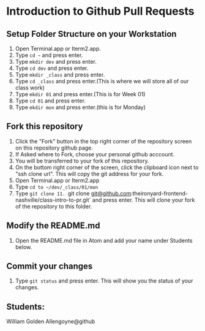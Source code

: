 # Introduction to Github Pull Requests

## Setup Folder Structure on your Workstation

1. Open Terminal.app or Iterm2.app.
2. Type `cd ~` and press enter.
3. Type `mkdir dev` and press enter.
4. Type `cd dev` and press enter.
5. Type `mkdir _class` and press enter.
6. Type `cd _class` and press enter.(This is where we will store all of our class work)
7. Type `mkdir 01` and press enter.(This is for Week 01)
9. Type `cd 01`  and press enter.
10. Type `mkdir mon` and press enter.(this is for Monday)


## Fork this repository

1. Click the "Fork" button in the top right corner of the repository screen on this repository github page.
2. If Asked where to Fork, choose your personal github acccount.
3. You will be transferred to your fork of this repository.
4. On the bottom right corner of the screen, click the clipboard icon next to "ssh clone url". This will copy the git address for your fork.
5. Open Terminal.app or Iterm2.app
6. Type `cd to ~/dev/_class/01/mon`
7. Type `git clone 11. `git clone git@github.com:theironyard-frontend-nashville/class-intro-to-pr.git` and press enter. This will clone your fork of the repository to this folder.

## Modify the README.md
1. Open the README.md file in Atom and add your name under Students below.

## Commit your changes
1. Type `git status` and press enter. This will show you the status of your changes.

## Students:
William Golden
Allengoyne@github
